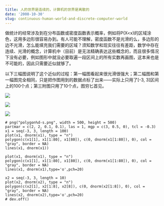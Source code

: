 ```yaml
---
title: 人的世界是连续的，计算机的世界是离散的
date: '2008-10-30'
slug: continuous-human-world-and-discrete-computer-world
---
```


做统计的经常涉及到在分布函数或密度函数表示概率，例如将P(X<x)的区域涂色，这用多边形很容易办到。有人可能不理解，密度函数不是光滑的么，多边形的边不光滑，怎么能填充我们需要的区域？须知数学和现实往往有差距，数学中存在连续、光滑的概念，计算机中（目前）是无法精确表达这些概念的，而且很多情况下没有必要，例如图形中就没必要取遍一段区间上的所有实数再画图，这本来也是不可能的，因此只需要近似就够了。

以下三幅图说明了这个近似的过程：第一幅图看起来很光滑很强大；第二幅图和第一幅图完全相同，只是把作图用到的数据点标了出来——实际上只用了[-3, 3]区间上的100个点；第三附图只用了10个点，图穷匕首见。


![](http://i.imgur.com/3gwKxy0.png)

![](http://i.imgur.com/doMWd56.png)

![](http://i.imgur.com/tdebC87.png)

    # png("polygon%d-s.png", width = 500, height = 500)
    par(mar = c(2, 2, 0.1, 0.1), las = 1, mgp = c(3, 0.5, 0), tcl = -0.3)
    x1 = seq(-3, 3, length = 100)
    plot(x1, dnorm(x1), type = "n")
    polygon(c(x1[1], x1[1:80], x1[80]), c(0, dnorm(x1[1:80]), 0), col = "gray", border = NA)
    lines(x1, dnorm(x1)) 
    
    plot(x1, dnorm(x1), type = "n")
    polygon(c(x1[1], x1[1:80], x1[80]), c(0, dnorm(x1[1:80]), 0), col = "gray", border = NA)
    lines(x1, dnorm(x1),type='o',pch=20) 
    
    x2 = seq(-3, 3, length = 10)
    plot(x2, dnorm(x2), type = "n")
    polygon(c(x2[1], x2[1:8], x2[8]), c(0, dnorm(x2[1:8]), 0), col = "gray", border = NA)
    lines(x2, dnorm(x2),type='o',pch=20)
    # dev.off()
